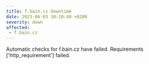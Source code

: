 ```yaml
---
title: f.bain.cz downtime
date: 2023-06-03 10:10:49 +0200
severity: down
affected:
 - f.bain.cz
---
```

Automatic checks for f.bain.cz have failed. Requirements ['http_requirement'] failed.
